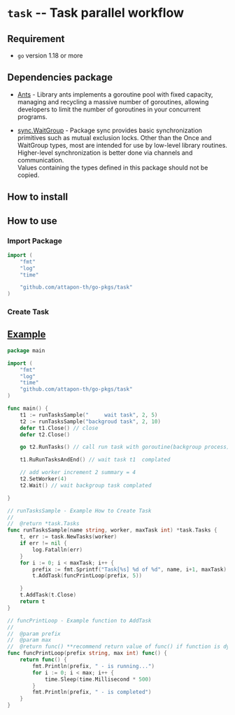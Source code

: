 # `task` -- Task parallel workflow

## Requirement
-  `go` version 1.18 or more

## Dependencies package

- [Ants](https://github.com/panjf2000/ants) - Library ants implements a goroutine pool with fixed capacity, managing and recycling a massive number of goroutines, allowing developers to limit the number of goroutines in your concurrent programs.

- [sync.WaitGroup](https://pkg.go.dev/sync) - Package sync provides basic synchronization primitives such as mutual exclusion locks. Other than the Once and WaitGroup types, most are intended for use by low-level library routines. Higher-level synchronization is better done via channels and communication.  
Values containing the types defined in this package should not be copied.

## How to install

## How to use

### Import Package
```go
import (
    "fmt"
    "log"
    "time"

    "github.com/attapon-th/go-pkgs/task"
)
```

### Create Task



## [Example](./_example/main.go)

```go
package main

import (
    "fmt"
    "log"
    "time"
    "github.com/attapon-th/go-pkgs/task"
)

func main() {
    t1 := runTasksSample("     wait task", 2, 5)
    t2 := runTasksSample("backgroud task", 2, 10) 
    defer t1.Close() // close 
    defer t2.Close()

    go t2.RunTasks() // call run task with goroutine(backgroup process)

    t1.RuRunTasksAndEnd() // wait task t1  complated

    // add worker increment 2 summary = 4
    t2.SetWorker(4)
    t2.Wait() // wait backgroup task complated

}

// runTasksSample - Example How to Create Task
//
//  @return *task.Tasks
func runTasksSample(name string, worker, maxTask int) *task.Tasks {
    t, err := task.NewTasks(worker)
    if err != nil {
        log.Fatalln(err)
    }
    for i := 0; i < maxTask; i++ {
        prefix := fmt.Sprintf("Task[%s] %d of %d", name, i+1, maxTask)
        t.AddTask(funcPrintLoop(prefix, 5))

    }
    t.AddTask(t.Close)
    return t
}

// funcPrintLoop - Example function to AddTask
//
//  @param prefix
//  @param max
//  @return func() **recommend return value of func() if function is dynamic parse parameter
func funcPrintLoop(prefix string, max int) func() {
    return func() {
        fmt.Println(prefix, " - is running...")
        for i := 0; i < max; i++ {
            time.Sleep(time.Millisecond * 500)
        }
        fmt.Println(prefix, " - is completed")
    }
}
```
